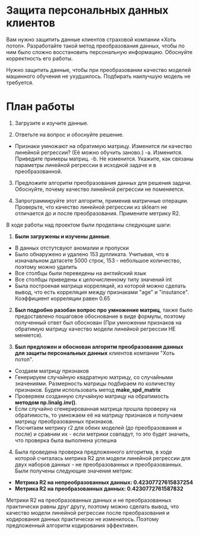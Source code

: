 # Защита персональных данных клиентов
Вам нужно защитить данные клиентов страховой компании «Хоть потоп». Разработайте такой метод преобразования данных, чтобы по ним было сложно восстановить персональную информацию. Обоснуйте корректность его работы.

Нужно защитить данные, чтобы при преобразовании качество моделей машинного обучения не ухудшилось. Подбирать наилучшую модель не требуется.
# План работы
1) Загрузите и изучите данные.

2) Ответьте на вопрос и обоснуйте решение.
- Признаки умножают на обратимую матрицу. Изменится ли качество линейной регрессии? (Её можно обучить заново.)
        -a. Изменится. Приведите примеры матриц.
        -b. Не изменится. Укажите, как связаны параметры линейной регрессии в исходной задаче и в преобразованной.
        
3) Предложите алгоритм преобразования данных для решения задачи. Обоснуйте, почему качество линейной регрессии не поменяется.

4) Запрограммируйте этот алгоритм, применив матричные операции. Проверьте, что качество линейной регрессии из sklearn не отличается до и после преобразования. Примените метрику R2.





В ходе работы над проектом были проделаны следующие шаги: 

1. **Были загружены и изучены данные**. 

- В данных отстутсвуют аномалии и пропуски
- Было обнаружено и удалено 153 дупликата. Учитывая, что в изначальном датасете 5000 строк, 153 - небольшое количество, поэтому можно удалить
- Все столбцы были переведены на английский язык
- Все столбцы приведены к целочисленному типу значений int
- Была построеная матрица корреляций, из которой можно сделать вывод, что есть корреляция между признаками "age" и  "insutance". Коэффициент корреляции равен 0.65


2. **Был подробно разобан вопрос про умножение матриц**, также было предоставлено пошаговое обоснование в виде формулы, поэтому полученный ответ был обоснован (При умножении признаков на обратимую матрицу качество модели линейной регрессии НЕ меняется).


3. **Был предложен и обоснован алгоритм преобразования данных для защиты персональных данных** клиентов компании "Хоть потоп".
- Создаем матрицу признаков
- Генерируем случайную квадратную матрицу, со случайными значениями. Размерность матрицы подбираем по количеству признаков. Будем использовать метод **make_spd_matrix**
- Проверяем созданную случайную матрицу на обратимость **методом np.linalg.inv()**.
- Если случайно сгенерированная матрица прошла проверку на обратимость, то умножаем её на матрицу признаков и получаем матрицу преобразованных признаков. 
- Посчитаем метрику r2 для обеих моделей (до преобразования и после) и сравним их - если метрики совпадут, то это будет значить, что проверка была выполнена успешна


4. Была проведена проверка предложенного алгоритма, в ходе которой считалась метрика R2 для модели линейной регрессии для двух наборов данных - не преобразованных и преобразованных. Были получены следующие значения метрик:
- **Метрика R2 на непреобразованных данных: 0.42307727615837254**
- **Метрика R2 на преобразованных данных: 0.4230772761587832**

Метрики R2 на преобразованных данных и не преобразованных практически равны друг другу, поэтому можно сделать вывод, что качество модели линейной регрессии после преобразования и кодирования данных практически не изменилось. Поэтому предложенный алгоритм кодирования эффективен.
